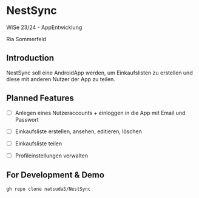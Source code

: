 # NestSync
WiSe 23/24 - AppEntwicklung

Ria Sommerfeld

## Introduction
NestSync soll eine AndroidApp werden, um Einkaufslisten zu erstellen und diese mit anderen Nutzer der App zu teilen.

## Planned Features
- [ ] Anlegen eines Nutzeraccounts + einloggen in die App mit Email und Passwort
- [ ] Einkaufsliste erstellen, ansehen, editieren, löschen
- [ ] Einkaufsliste teilen
- [ ] Profileinstellungen verwalten 


## For Development & Demo

```
gh repo clone natsudaS/NestSync
```
